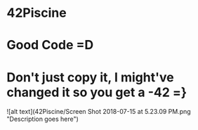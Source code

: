 # 42Piscine
# Good Code =D
# Don't just copy it, I might've changed it so you get a -42 =}
![alt text](42Piscine/Screen Shot 2018-07-15 at 5.23.09 PM.png "Description goes here")

